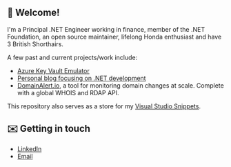 ## 👋 Welcome!

 I'm a Principal .NET Engineer working in finance, member of the .NET Foundation, an open source maintainer, lifelong Honda enthusiast and have 3 British Shorthairs. 

A few past and current projects/work include:

- [Azure Key Vault Emulator](https://github.com/james-gould/azure-keyvault-emulator)
- [Personal blog focusing on .NET development](https://jamesgould.dev)
- [DomainAlert.io](https://DomainAlert.io), a tool for monitoring domain changes at scale. Complete with a global WHOIS and RDAP API.

This repository also serves as a store for my [Visual Studio Snippets](https://github.com/james-gould/james-gould/tree/main/CodeSnippets).
 
## ✉️ Getting in touch

- [LinkedIn](https://www.linkedin.com/in/james-gould-283323198/)
- [Email](mailto:hello@jamesgould.dev)
